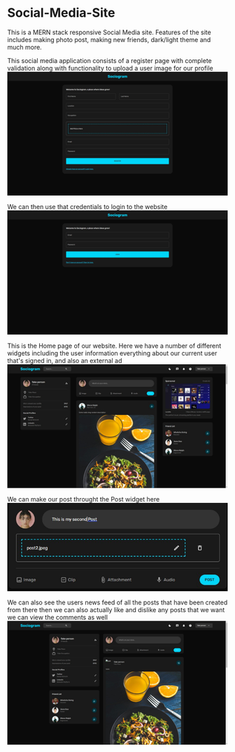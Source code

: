 # Social-Media-Site

This is a MERN stack responsive Social Media site. Features of the site includes making photo post, making new friends, dark/light theme and much more.

This social media application consists of a register page with complete validation along with functionality to upload a user image for our profile
![Register Page](https://github.com/dhyeymistri/Social-Media-Site/blob/master/Screenshots/Register.jpg)

We can then use that credentials to login to the website
![Login Page](https://github.com/dhyeymistri/Social-Media-Site/blob/master/Screenshots/Login.jpg)

This is the Home page of our website. Here we have a number of different widgets including the user information everything about our current user that's signed in, and also an external ad
![Homepage](https://github.com/dhyeymistri/Social-Media-Site/blob/master/Screenshots/Homepage.jpg)

We can make our post throught the Post widget here
![Post making widget](https://github.com/dhyeymistri/Social-Media-Site/blob/master/Screenshots/Post.jpg)

We can also see the users news feed of all the posts that have been created from there then we can also actually like and dislike any posts that we want we can view the comments as well
![Profile Page](https://github.com/dhyeymistri/Social-Media-Site/blob/master/Screenshots/Profilepage.jpg)
